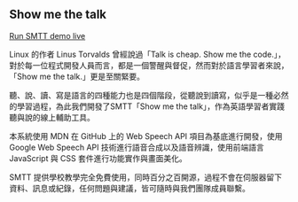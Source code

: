 ## Show me the talk
[Run SMTT demo live](https://johannwpli.github.io/web-speech-api/show-me-the-talk/)

Linux 的作者 Linus Torvalds 曾經說過「Talk is cheap. Show me the code.」，對於每一位程式開發人員而言，都是一個警醒與督促，然而對於語言學習者來說，「Show me the talk.」更是至關緊要。

聽、說、讀、寫是語言的四種能力也是四個階段，從聽說到讀寫，似乎是一種必然的學習過程，為此我們開發了SMTT「Show me the talk」，作為英語學習者實踐聽與說的線上輔助工具。

本系統使用 MDN 在 GitHub 上的 Web Speech API 項目為基底進行開發，使用 Google Web Speech API 技術進行語音合成以及語音辨識，使用前端語言 JavaScript 與 CSS 套件進行功能實作與畫面美化。

SMTT 提供學校教學完全免費使用，同時百分之百開源，過程不會在伺服器留下資料、訊息或紀錄，任何問題與建議，皆可隨時與我們團隊成員聯繫。
